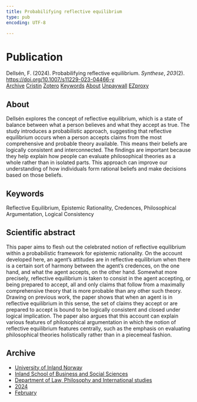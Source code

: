 ```yaml
---
title: Probabilifying reflective equilibrium
type: pub
encoding: UTF-8

---
```

<h1>Publication</h1>
<article id="csl-bib-container-A2HDVHHJ" class="csl-bib-container">
  <div class="csl-bib-body"> <div class="csl-entry">Dellsén, F. (2024). Probabilifying reflective equilibrium. <i>Synthese</i>, <i>203</i>(2). <a href="https://doi.org/10.1007/s11229-023-04466-y">https://doi.org/10.1007/s11229-023-04466-y</a></div> </div>
  <div class="csl-bib-buttons">
    <a href="#taxonomy-article-A2HDVHHJ" alt="archive" class="csl-bib-button">Archive</a>
    <a href="https://app.cristin.no/results/show.jsf?id=2243385" alt="Cristin" class="csl-bib-button">Cristin</a>
    <a href="http://zotero.org/groups/5881554/items/A2HDVHHJ" alt="Zotero" class="csl-bib-button">Zotero</a>
    <a href="#keywords-article-A2HDVHHJ" alt="keywords" class="csl-bib-button">Keywords</a>
    <a href="#about-article-A2HDVHHJ" alt="about_pub" class="csl-bib-button">About</a>
    <a href="https://link.springer.com/content/pdf/10.1007/s11229-023-04466-y.pdf" alt="Unpaywall" class="csl-bib-button">Unpaywall</a>
    <a href="https://link.springer.com/content/pdf/10.1007/s11229-023-04466-y.pdf" alt="EZproxy" class="csl-bib-button">EZproxy</a>
  </div>
  <div id="csl-bib-meta-container-A2HDVHHJ"></div>
</article>
<div id="csl-bib-meta-A2HDVHHJ" class="csl-bib-meta">
  <article id="about-article-A2HDVHHJ" class="about_pub-article">
    <h1>About</h1>
    Dellsén explores the concept of reflective equilibrium, which is a state of balance between what a person believes and what they accept as true. The study introduces a probabilistic approach, suggesting that reflective equilibrium occurs when a person accepts claims from the most comprehensive and probable theory available. This means their beliefs are logically consistent and interconnected. The findings are important because they help explain how people can evaluate philosophical theories as a whole rather than in isolated parts. This approach can improve our understanding of how individuals form rational beliefs and make decisions based on those beliefs.
  </article>
  <article id="keywords-article-A2HDVHHJ" class="keywords-article">
    <h1>Keywords</h1>
    Reflective Equilibrium, Epistemic Rationality, Credences, Philosophical Argumentation, Logical Consistency
  </article>
  <article id="abstract-article-A2HDVHHJ" class="abstract-article">
    <h1>Scientific abstract</h1>
    This paper aims to flesh out the celebrated notion of reflective equilibrium within a probabilistic framework for epistemic rationality. On the account developed here, an agent’s attitudes are in reflective equilibrium when there is a certain sort of harmony between the agent’s credences, on the one hand, and what the agent accepts, on the other hand. Somewhat more precisely, reflective equilibrium is taken to consist in the agent accepting, or being prepared to accept, all and only claims that follow from a maximally comprehensive theory that is more probable than any other such theory. Drawing on previous work, the paper shows that when an agent is in reflective equilibrium in this sense, the set of claims they accept or are prepared to accept is bound to be logically consistent and closed under logical implication. The paper also argues that this account can explain various features of philosophical argumentation in which the notion of reflective equilibrium features centrally, such as the emphasis on evaluating philosophical theories holistically rather than in a piecemeal fashion.
  </article>
  <article id="taxonomy-article-A2HDVHHJ" class="taxonomy-article">
    <h1>Archive</h1>
    <ul>
      <li>
        <a href="/en/archive/?key=3DCRN523">University of Inland Norway</a>
      </li>
      <li>
        <a href="/en/archive/?key=DU8Q9LN9">Inland School of Business and Social Sciences</a>
      </li>
      <li>
        <a href="/en/archive/?key=ITYAG68H">Department of Law, Philosophy and International studies</a>
      </li>
      <li>
        <a href="/en/archive/?key=KVIAK4ZQ">2024</a>
      </li>
      <li>
        <a href="/en/archive/?key=BBF6QCA4">February</a>
      </li>
    </ul>
  </article>
</div>
